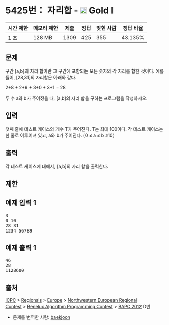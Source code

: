 # 5425번： 자리합 - <img src="https://static.solved.ac/tier_small/15.svg" style="height:20px" /> Gold I



| 시간 제한 | 메모리 제한 | 제출 | 정답 | 맞힌 사람 | 정답 비율 |
| --- | --- | --- | --- | --- | --- |
| 1 초 | 128 MB | 1309 | 425 | 355 | 43.135% |
## 문제

구간 [a,b]의 자리 합이란 그 구간에 포함되는 모든 숫자의 각 자리를 합한 것이다. 예를 들어, [28,31]의 자리합은 아래와 같다.

2+8 + 2+9 + 3+0 + 3+1 = 28

두 수 a와 b가 주어졌을 때, [a,b]의 자리 합을 구하는 프로그램을 작성하시오. 

## 입력

첫째 줄에 테스트 케이스의 개수 T가 주어진다. T는 최대 100이다. 각 테스트 케이스는 한 줄로 이루어져 있고, a와 b가 주어진다. (0 ≤ a ≤ b ≤10)

## 출력

각 테스트 케이스에 대해서, [a,b]의 자리 합을 출력한다.

## 제한

## 예제 입력 1

<pre>3
0 10
28 31
1234 56789
</pre>
## 예제 출력 1

<pre>46
28
1128600
</pre>
## 출처

[](https://creativecommons.org/licenses/by-sa/3.0/)

[ICPC](/category/1) > [Regionals](/category/7) > [Europe](/category/10) > [Northwestern European Regional Contest](/category/15) > [Benelux Algorithm Programming Contest](/category/89) > [BAPC 2012](/category/detail/424) D번

- 문제를 번역한 사람: [baekjoon](/user/baekjoon)